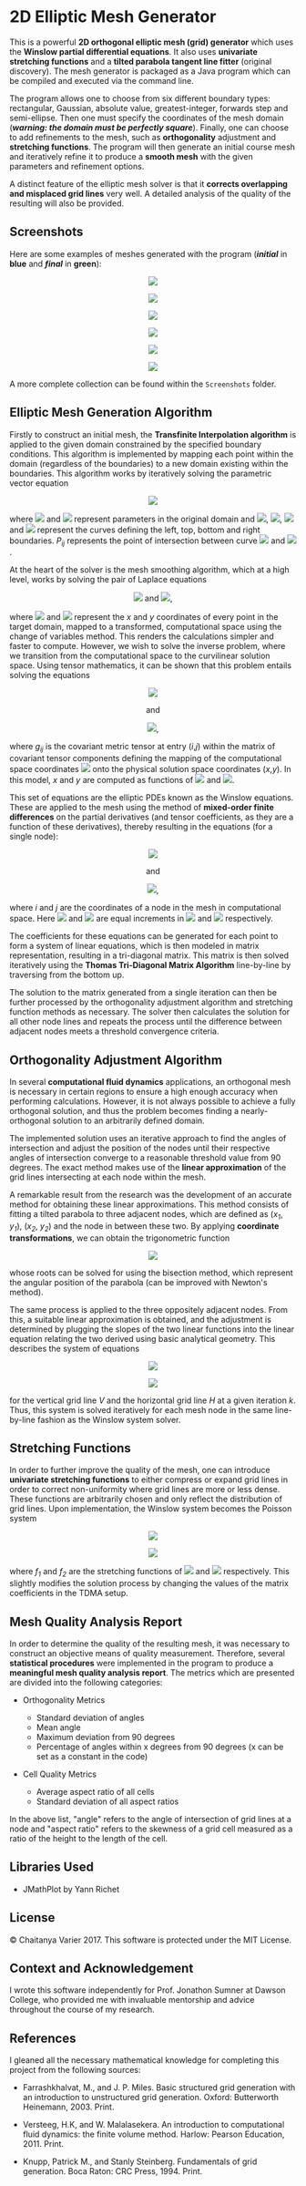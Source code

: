 # 2D Elliptic Mesh Generator
This is a powerful <b>2D orthogonal elliptic mesh (grid) generator</b> which uses the <b>Winslow partial differential equations</b>.
It also uses <b>univariate stretching functions</b> and a <b>tilted parabola tangent line fitter</b> (original discovery). The mesh generator is packaged as a Java program which can be compiled and executed via the command line. 

The program allows one to choose
from six different boundary types: rectangular, Gaussian, absolute value, greatest-integer, forwards step and semi-ellipse. Then one must
specify the coordinates of the mesh domain (<b><i>warning: the domain must be perfectly square</i></b>). Finally, one can choose to add refinements
to the mesh, such as <b>orthogonality</b> adjustment and <b>stretching functions</b>. The program will then generate an initial course mesh and iteratively refine it to produce a <b>smooth mesh</b> with the given parameters and refinement options. 

A distinct feature of the elliptic mesh solver is that it <b>corrects overlapping and misplaced grid lines</b> very well. A detailed analysis of the quality of the resulting will also be provided. 

## Screenshots
Here are some examples of meshes generated with the program (<b><i>initial</i></b> in <b>blue</b> and <b><i>final</i></b> in <b>green</b>):

<p align="center"><img src ="https://cloud.githubusercontent.com/assets/16710726/22316883/234eed46-e33e-11e6-8913-56a7a99bd28b.png" /></p>
<p align="center"><img src ="https://cloud.githubusercontent.com/assets/16710726/22316880/234d9f72-e33e-11e6-8e5b-9222c5ea2d6d.png" /></p>
<p align="center"><img src ="https://cloud.githubusercontent.com/assets/16710726/22316879/234c80c4-e33e-11e6-9d17-83fc904a4cd4.png" /></p>
<p align="center"><img src ="https://cloud.githubusercontent.com/assets/16710726/22316882/234ec23a-e33e-11e6-84b4-b82c847caa85.png" /></p>
<p align="center"><img src ="https://cloud.githubusercontent.com/assets/16710726/22316974/d329dbf4-e33e-11e6-88b3-5b16058221a7.png" /></p>
<p align="center"><img src ="https://cloud.githubusercontent.com/assets/16710726/22316973/d329c68c-e33e-11e6-8de2-8b475ad00936.png" /></p>

A more complete collection can be found within the `Screenshots` folder.

## Elliptic Mesh Generation Algorithm
Firstly to construct an initial mesh, the <b>Transfinite Interpolation algorithm</b> is applied to the given domain constrained by the
specified boundary conditions. This algorithm is implemented by mapping each point within the domain (regardless of the boundaries) to a new domain existing within the boundaries. This algorithm works by iteratively solving the parametric vector equation

<p align="center"><img src ="https://user-images.githubusercontent.com/16710726/31158969-99999b48-a893-11e7-8c8f-f625ff310829.gif" /></p>

where <img src ="https://user-images.githubusercontent.com/16710726/31159037-0afef594-a894-11e7-9bda-406151b5590b.gif" /> and <img src ="https://user-images.githubusercontent.com/16710726/31159055-3326d938-a894-11e7-95c2-97329c6cd80f.gif" /> represent parameters in the original domain and <img src="https://user-images.githubusercontent.com/16710726/31159084-6cb8a92e-a894-11e7-8ec6-b92841c48b54.gif" />, <img src="https://user-images.githubusercontent.com/16710726/31159087-810fd820-a894-11e7-8db0-22c5a7300895.gif" />, <img src="https://user-images.githubusercontent.com/16710726/31159103-9722f26e-a894-11e7-83de-ff8bb44f5a03.gif" /> and <img src="https://user-images.githubusercontent.com/16710726/31159111-a60e2816-a894-11e7-803b-ede51eeac4b0.gif" /> represent the curves defining the left, top, bottom and right boundaries. *P<sub>ij</sub>* represents the point of intersection between curve <img src="https://user-images.githubusercontent.com/16710726/31159401-b654631e-a896-11e7-811f-64737a10f14c.gif" /> and <img src="https://user-images.githubusercontent.com/16710726/31159403-bbffb994-a896-11e7-9832-66573661a963.gif" />.

At the heart of the solver is the mesh smoothing algorithm, which at a high level, works by solving the pair of Laplace equations

<p align="center"><img src="https://user-images.githubusercontent.com/16710726/31159558-f3981bd4-a897-11e7-9d1c-40bc4e531f6b.gif" />    and    <img src="https://user-images.githubusercontent.com/16710726/31159563-fbd4eaca-a897-11e7-9c79-5c77eb501134.gif" />,</p>

where <img src="https://user-images.githubusercontent.com/16710726/31160309-7a2a7b2e-a89d-11e7-8b7a-f7fd86db0e0d.gif" /> and <img src="https://user-images.githubusercontent.com/16710726/31159710-f8d219a0-a898-11e7-9195-7c403297e18f.gif" /> represent the *x* and *y* coordinates of every point in the target domain, mapped to a transformed, computational space using the change of variables method. This renders the calculations simpler and faster to compute. However, we wish to solve the inverse problem, where we transition from the computational space to the curvilinear solution space. Using tensor mathematics, it can be shown that this problem entails solving the equations

<p align="center"><img src="https://user-images.githubusercontent.com/16710726/31159981-f7c7ad2a-a89a-11e7-9981-37efc81753c5.gif" /></p>
<p align="center">and</p>
<p align="center"><img src="https://user-images.githubusercontent.com/16710726/31160011-2c9d829a-a89b-11e7-8efb-b28433e13e8f.gif" />,</p>

where *g<sub>ij</sub>* is the covariant metric tensor at entry (*i*,*j*) within the matrix of covariant tensor components defining the mapping of the computational space coordinates <img src="https://user-images.githubusercontent.com/16710726/31160211-cb4fb862-a89c-11e7-8550-4873dc518b45.gif" /> onto the physical solution space coordinates (*x*,*y*). In this model, *x* and *y* are computed as functions of <img src="https://user-images.githubusercontent.com/16710726/31160309-7a2a7b2e-a89d-11e7-8b7a-f7fd86db0e0d.gif" /> and <img src="https://user-images.githubusercontent.com/16710726/31159710-f8d219a0-a898-11e7-9195-7c403297e18f.gif" />.

This set of equations are the elliptic PDEs known as the Winslow equations. These are applied to the mesh using the method of <b>mixed-order finite differences</b> on the partial derivatives (and tensor coefficients, as they are a function of these derivatives), thereby resulting in the equations (for a single node):

<p align="center"><img src="https://user-images.githubusercontent.com/16710726/31160689-411dfede-a8a0-11e7-9aae-5e9c0de2d593.gif" /></p>
<p align="center">and</p>
<p align="center"><img src="https://user-images.githubusercontent.com/16710726/31160760-d15b9650-a8a0-11e7-9e94-ef02a7e8a152.gif" />,</p>

where *i* and *j* are the coordinates of a node in the mesh in computational space. Here <img src="https://user-images.githubusercontent.com/16710726/31160826-788660d6-a8a1-11e7-9088-d36b7147147f.gif" /> and <img src="https://user-images.githubusercontent.com/16710726/31160836-8b33a8ba-a8a1-11e7-91ac-7c4a3c63fbf6.gif" /> are equal increments in <img src="https://user-images.githubusercontent.com/16710726/31160309-7a2a7b2e-a89d-11e7-8b7a-f7fd86db0e0d.gif" /> and <img src="https://user-images.githubusercontent.com/16710726/31159710-f8d219a0-a898-11e7-9195-7c403297e18f.gif" /> respectively.

The coefficients for these equations can be generated for each point to form a system of linear equations, which is then modeled in matrix representation, resulting in a tri-diagonal matrix. This matrix is then solved iteratively using the <b>Thomas Tri-Diagonal Matrix
Algorithm</b> line-by-line by traversing from the bottom up.

The solution to the matrix generated from a single iteration can then be further processed by the orthogonality adjustment algorithm and stretching
function methods as necessary. The solver then calculates the solution for all other node lines and repeats the process until the difference between adjacent nodes meets a threshold convergence criteria.

## Orthogonality Adjustment Algorithm
In several <b>computational fluid dynamics</b> applications, an orthogonal mesh is necessary in certain regions to ensure a high enough accuracy when performing calculations. However, it is not always possible to achieve a fully orthogonal solution, and thus the problem becomes finding a nearly-orthogonal solution to an arbitrarily defined domain. 

The implemented solution uses an iterative approach to find the angles of intersection and adjust the position of the nodes until their respective angles of intersection converge to a reasonable threshold value from 90 degrees. The exact method makes use of the <b>linear approximation</b> of the grid lines intersecting at each node within the mesh. 

A remarkable result from the research was the development of an accurate method for obtaining these linear approximations. This method consists of fitting a tilted parabola to three adjacent nodes, which are defined as (*x<sub>1</sub>*, *y<sub>1</sub>*), (*x<sub>2</sub>*, *y<sub>2</sub>*) and the node in between these two. By applying <b>coordinate transformations</b>, we can obtain the trigonometric function

<p align="center"><img src="https://user-images.githubusercontent.com/16710726/31161603-28f37b1c-a8a6-11e7-9b0c-08bddb27ed6a.gif" /></p>

whose roots can be solved for using the bisection method, which represent the angular position of the parabola (can be improved with Newton's method). 

The same process is applied to the three oppositely adjacent nodes. From this, a suitable linear approximation is obtained, and the adjustment is determined by plugging the slopes of the two linear functions into the linear equation relating the two derived using basic analytical geometry. This describes the system of equations

<p align="center"><img src="https://user-images.githubusercontent.com/16710726/31161932-6a369012-a8a8-11e7-994c-ba75d709aedd.gif" /></p>
<p align="center"><img src="https://user-images.githubusercontent.com/16710726/31162043-214b9144-a8a9-11e7-9905-252cfce64f09.gif" /></p>

for the vertical grid line *V* and the horizontal grid line *H* at a given iteration *k*. Thus, this system is solved iteratively for each mesh node in the same line-by-line fashion as the Winslow system solver.

## Stretching Functions
In order to further improve the quality of the mesh, one can introduce <b>univariate stretching functions</b> to either compress or expand grid lines in order to correct non-uniformity where grid lines are more or less dense. These functions are arbitrarily chosen and only reflect the distribution of grid lines. Upon implementation, the Winslow system becomes the Poisson system 

<p align="center"><img src="https://user-images.githubusercontent.com/16710726/31162397-29a18d7e-a8ab-11e7-910c-34050762fdf6.gif" /></p>
<p align="center"><img src="https://user-images.githubusercontent.com/16710726/31162408-40ed191c-a8ab-11e7-86bb-f82e3f92fe87.gif" /></p>

where *f<sub>1</sub>* and *f<sub>2</sub>* are the stretching functions of <img src="https://user-images.githubusercontent.com/16710726/31160309-7a2a7b2e-a89d-11e7-8b7a-f7fd86db0e0d.gif" /> and <img src="https://user-images.githubusercontent.com/16710726/31159710-f8d219a0-a898-11e7-9195-7c403297e18f.gif" /> respectively. This slightly modifies the solution process by changing the values of the matrix coefficients in the TDMA setup.

## Mesh Quality Analysis Report
In order to determine the quality of the resulting mesh, it was necessary to construct an objective means of quality measurement. Therefore, several <b>statistical procedures</b> were implemented in the program to produce a <b>meaningful mesh quality analysis report</b>. The metrics which are presented are divided into the following categories:

* Orthogonality Metrics
  * Standard deviation of angles
  * Mean angle
  * Maximum deviation from 90 degrees
  * Percentage of angles within x degrees from 90 degrees (x can be set as a constant in the code)
  
* Cell Quality Metrics
  * Average aspect ratio of all cells
  * Standard deviation of all aspect ratios
  
In the above list, "angle" refers to the angle of intersection of grid lines at a node and "aspect ratio" refers to the skewness of a grid cell measured as a ratio of the height to the length of the cell.

## Libraries Used
* JMathPlot by Yann Richet

## License
© Chaitanya Varier 2017. This software is protected under the MIT License.

## Context and Acknowledgement
I wrote this software independently for Prof. Jonathon Sumner at Dawson College, who provided me with invaluable mentorship and advice throughout the course of my research.

## References
I gleaned all the necessary mathematical knowledge for completing this project from the following sources:

* Farrashkhalvat, M., and J. P. Miles. Basic structured grid generation with an introduction to unstructured grid generation. Oxford: Butterworth Heinemann, 2003. Print.

* Versteeg, H.K, and W. Malalasekera. An introduction to computational fluid dynamics: the finite volume method. Harlow: Pearson Education, 2011. Print.

* Knupp, Patrick M., and Stanly Steinberg. Fundamentals of grid generation. Boca Raton: CRC Press, 1994. Print.

